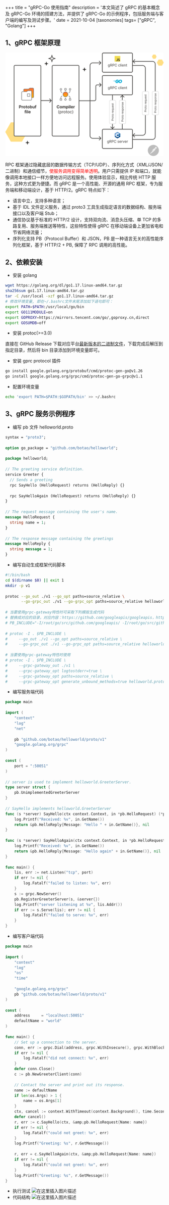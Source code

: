 +++
title = "gRPC-Go 使用指南"
description = '本文简述了 gRPC 的基本概念及 gRPC-Go 环境的搭建方法，并提供了 gRPC-Go 的示例程序，包括服务端与客户端的编写及测试步骤。'
date = 2021-10-04
[taxonomies]
tags= ["gRPC", "Golang"]
+++

## 1、gRPC 框架原理

![gRPC](grpc.png)

RPC 框架通过隐藏底层的数据传输方式（TCP/UDP）、序列化方式（XML/JSON/二进制）和通信细节，<font color=red>使服务调用变得简单透明</font>。用户只需提供 IP 和端口，就能像调用本地接口一样方便地访问远程服务。使用体验显示，相比传统 HTTP 服务，这种方式更为便捷。而 gRPC 是一个高性能、开源的通用 RPC 框架，专为服务端和移动端设计，基于 HTTP/2。gRPC 特点如下：

- 语言中立，支持多种语言；
- 基于 IDL 文件定义服务，通过 proto3 工具生成指定语言的数据结构、服务端接口以及客户端 Stub；
- 通信协议基于标准的 HTTP/2 设计，支持双向流、消息头压缩、单 TCP 的多路复用、服务端推送等特性，这些特性使得 gRPC 在移动端设备上更加省电和节省网络流量；
- 序列化支持 PB（Protocol Buffer）和 JSON，PB 是一种语言无关的高性能序列化框架，基于 HTTP/2 + PB, 保障了 RPC 调用的高性能。

## 2、依赖安装

- 安装 golang

```bash
wget https://golang.org/dl/go1.17.linux-amd64.tar.gz
sha256sum go1.17.linux-amd64.tar.gz
tar -C /usr/local -xzf go1.17.linux-amd64.tar.gz
# 修改环境变量, 即在~/.bashrc文件末尾添加如下语句即可：
export PATH=$PATH:/usr/local/go/bin
export GO111MODULE=on
export GOPROXY=https://mirrors.tencent.com/go/,goproxy.cn,direct
export GOSUMDB=off
```

- 安装 protoc(>=3.0)

直接在 GitHub Release 下载对应平台[最新版本的二进制文件](https://github.com/protocolbuffers/protobuf/releases/latest)，下载完成后解压到指定目录，然后将 bin 目录添加到环境变量即可。

- 安装 gprc protocol 插件

```bash
go install google.golang.org/protobuf/cmd/protoc-gen-go@v1.26
go install google.golang.org/grpc/cmd/protoc-gen-go-grpc@v1.1
```

- 配置环境变量

```bash
echo 'export PATH=$PATH:$GOPATH/bin' >> ~/.bashrc
```

## 3、gRPC 服务示例程序

- 编写 pb 文件 helloworld.proto

```protobuf
syntax = "proto3";

option go_package = "github.com/botao/helloworld";

package helloworld;

// The greeting service definition.
service Greeter {
  // Sends a greeting
  rpc SayHello (HelloRequest) returns (HelloReply) {}

  rpc SayHelloAgain (HelloRequest) returns (HelloReply) {}
}

// The request message containing the user's name.
message HelloRequest {
  string name = 1;
}

// The response message containing the greetings
message HelloReply {
  string message = 1;
}
```

- 编写自动生成框架代码脚本

```bash
#!/bin/bash
cd $(dirname $0) || exit 1
mkdir -p v1

protoc --go_out ./v1 --go_opt paths=source_relative \
       --go-grpc_out ./v1 --go-grpc_opt paths=source_relative helloworld.proto

# 当要使用grpc-gateway特性时可采取下列模版生成代码
# 替换成对应的目录，对应内容：https://github.com/googleapis/googleapis，https://github.com/protocolbuffers/protobuf
# PB_INCLUDE="-I/root/go/src/github.com/googleapis/ -I/root/go/src/github.com/protocolbuffers/protobuf/src"

# protoc -I . $PB_INCLUDE \
#     --go_out ./v1 --go_opt paths=source_relative \
#     --go-grpc_out ./v1 --go-grpc_opt paths=source_relative helloworld.proto

# 当要使用grpc-gateway特性时使用
# protoc -I . $PB_INCLUDE \
#     --grpc-gateway_out ./v1 \
#     --grpc-gateway_opt logtostderr=true \
#     --grpc-gateway_opt paths=source_relative \
#     --grpc-gateway_opt generate_unbound_methods=true helloworld.proto
```

- 编写服务端代码

```go
package main

import (
	"context"
	"log"
	"net"

	pb "github.com/botao/helloworld/proto/v1"
	"google.golang.org/grpc"
)

const (
	port = ":50051"
)

// server is used to implement helloworld.GreeterServer.
type server struct {
	pb.UnimplementedGreeterServer
}

// SayHello implements helloworld.GreeterServer
func (s *server) SayHello(ctx context.Context, in *pb.HelloRequest) (*pb.HelloReply, error) {
	log.Printf("Received: %v", in.GetName())
	return &pb.HelloReply{Message: "Hello " + in.GetName()}, nil
}

func (s *server) SayHelloAgain(ctx context.Context, in *pb.HelloRequest) (*pb.HelloReply, error) {
	log.Printf("Received: %v", in.GetName())
	return &pb.HelloReply{Message: "Hello again" + in.GetName()}, nil
}

func main() {
	lis, err := net.Listen("tcp", port)
	if err != nil {
		log.Fatalf("failed to listen: %v", err)
	}
	s := grpc.NewServer()
	pb.RegisterGreeterServer(s, &server{})
	log.Printf("server listening at %v", lis.Addr())
	if err := s.Serve(lis); err != nil {
		log.Fatalf("failed to serve: %v", err)
	}
}
```

- 编写客户端代码

```go
package main

import (
    "context"
    "log"
    "os"
    "time"

    "google.golang.org/grpc"
    pb "github.com/botao/helloworld/proto/v1"
)

const (
    address     = "localhost:50051"
    defaultName = "world"
)

func main() {
    // Set up a connection to the server.
    conn, err := grpc.Dial(address, grpc.WithInsecure(), grpc.WithBlock())
    if err != nil {
        log.Fatalf("did not connect: %v", err)
    }
    defer conn.Close()
    c := pb.NewGreeterClient(conn)

    // Contact the server and print out its response.
    name := defaultName
    if len(os.Args) > 1 {
        name = os.Args[1]
    }
    ctx, cancel := context.WithTimeout(context.Background(), time.Second)
    defer cancel()
    r, err := c.SayHello(ctx, &amp;pb.HelloRequest{Name: name})
    if err != nil {
        log.Fatalf("could not greet: %v", err)
    }
    log.Printf("Greeting: %s", r.GetMessage())

    r, err = c.SayHelloAgain(ctx, &amp;pb.HelloRequest{Name: name})
    if err != nil {
        log.Fatalf("could not greet: %v", err)
    }
    log.Printf("Greeting: %s", r.GetMessage())
}
```

- 执行测试
  ![在这里插入图片描述](https://i-blog.csdnimg.cn/blog_migrate/9fd702d41b034d7a0af6a1346a8ff514.png)
- 代码结构
  ![在这里插入图片描述](https://i-blog.csdnimg.cn/blog_migrate/06707b392a19bac4166bdfcb06609a4f.png)
